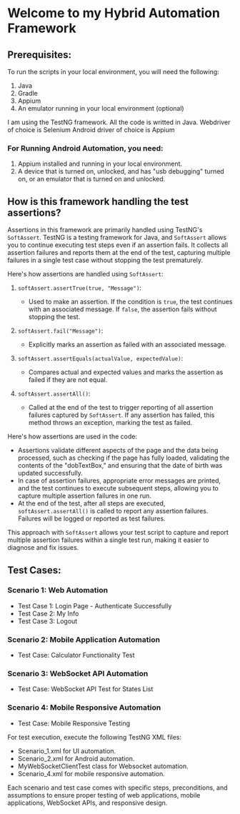 # Welcome to my Hybrid Automation Framework

## Prerequisites:

To run the scripts in your local environment, you will need the following:

1. Java
2. Gradle
3. Appium
4. An emulator running in your local environment (optional)

I am using the TestNG framework.
All the code is writted in Java.
Webdriver of choice is Selenium
Android driver of choice is Appium

### For Running Android Automation, you need:

1. Appium installed and running in your local environment.
2. A device that is turned on, unlocked, and has "usb debugging" turned on, or an emulator that is turned on and unlocked.

## How is this framework handling the test assertions?

Assertions in this framework are primarily handled using TestNG's `SoftAssert`. TestNG is a testing framework for Java, and `SoftAssert` allows you to continue executing test steps even if an assertion fails. It collects all assertion failures and reports them at the end of the test, capturing multiple failures in a single test case without stopping the test prematurely.

Here's how assertions are handled using `SoftAssert`:

1. `softAssert.assertTrue(true, "Message")`:

   - Used to make an assertion. If the condition is `true`, the test continues with an associated message. If `false`, the assertion fails without stopping the test.
2. `softAssert.fail("Message")`:

   - Explicitly marks an assertion as failed with an associated message.
3. `softAssert.assertEquals(actualValue, expectedValue)`:

   - Compares actual and expected values and marks the assertion as failed if they are not equal.
4. `softAssert.assertAll()`:

   - Called at the end of the test to trigger reporting of all assertion failures captured by `SoftAssert`. If any assertion has failed, this method throws an exception, marking the test as failed.

Here's how assertions are used in the code:

- Assertions validate different aspects of the page and the data being processed, such as checking if the page has fully loaded, validating the contents of the "dobTextBox," and ensuring that the date of birth was updated successfully.
- In case of assertion failures, appropriate error messages are printed, and the test continues to execute subsequent steps, allowing you to capture multiple assertion failures in one run.
- At the end of the test, after all steps are executed, `softAssert.assertAll()` is called to report any assertion failures. Failures will be logged or reported as test failures.

This approach with `SoftAssert` allows your test script to capture and report multiple assertion failures within a single test run, making it easier to diagnose and fix issues.

## Test Cases:

### Scenario 1: Web Automation

- Test Case 1: Login Page - Authenticate Successfully
- Test Case 2: My Info
- Test Case 3: Logout

### Scenario 2: Mobile Application Automation

- Test Case: Calculator Functionality Test

### Scenario 3: WebSocket API Automation

- Test Case: WebSocket API Test for States List

### Scenario 4: Mobile Responsive Automation

- Test Case: Mobile Responsive Testing

For test execution, execute the following TestNG XML files:

- Scenario_1.xml for UI automation.
- Scenario_2.xml for Android automation.
- MyWebSocketClientTest class for Websocket automation.
- Scenario_4.xml for mobile responsive automation.

Each scenario and test case comes with specific steps, preconditions, and assumptions to ensure proper testing of web applications, mobile applications, WebSocket APIs, and responsive design.
